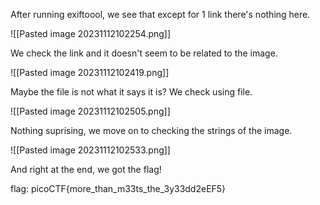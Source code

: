 
After running exiftoool, we see that except for 1 link there's nothing here.

![[Pasted image 20231112102254.png]]

We check the link and it doesn't seem to be related to the image.

![[Pasted image 20231112102419.png]]

Maybe the file is not what it says it is? We check using file.

![[Pasted image 20231112102505.png]]

Nothing suprising, we move on to checking the strings of the image.

![[Pasted image 20231112102533.png]]

And right at the end, we got the flag! 

flag: picoCTF{more_than_m33ts_the_3y33dd2eEF5}